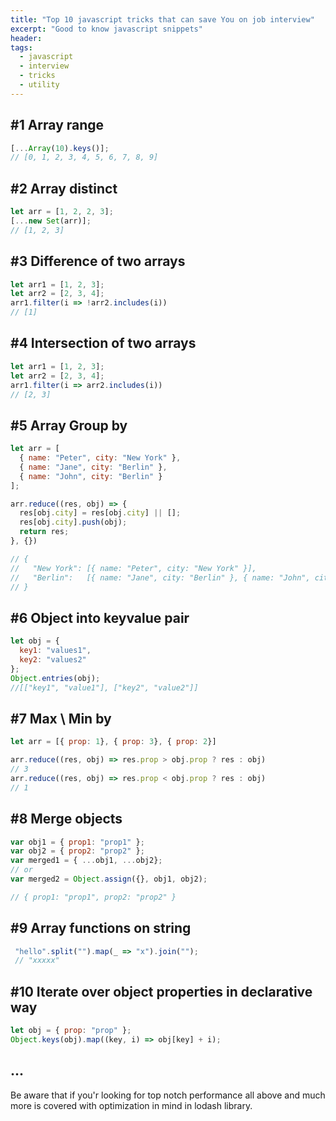 ```yaml
---
title: "Top 10 javascript tricks that can save You on job interview"
excerpt: "Good to know javascript snippets"
header:
tags: 
  - javascript  
  - interview
  - tricks
  - utility   
---
```


## \#1 Array range
```javascript
[...Array(10).keys()];
// [0, 1, 2, 3, 4, 5, 6, 7, 8, 9]
```

## \#2 Array distinct
```javascript
let arr = [1, 2, 2, 3];
[...new Set(arr)];
// [1, 2, 3]
```

## \#3 Difference of two arrays
```javascript
let arr1 = [1, 2, 3];
let arr2 = [2, 3, 4];
arr1.filter(i => !arr2.includes(i))
// [1]
```

## \#4 Intersection of two arrays
```javascript
let arr1 = [1, 2, 3];
let arr2 = [2, 3, 4];
arr1.filter(i => arr2.includes(i))
// [2, 3]
```

## \#5 Array Group by
```javascript
let arr = [
  { name: "Peter", city: "New York" },
  { name: "Jane", city: "Berlin" },
  { name: "John", city: "Berlin" }
];

arr.reduce((res, obj) => {
  res[obj.city] = res[obj.city] || [];
  res[obj.city].push(obj);
  return res;
}, {})

// {
//   "New York": [{ name: "Peter", city: "New York" }],
//   "Berlin":   [{ name: "Jane", city: "Berlin" }, { name: "John", city: "Berlin" }]
// }
```

## \#6 Object into keyvalue pair
```javascript
let obj = {
  key1: "values1",
  key2: "values2"
};
Object.entries(obj);
//[["key1", "value1"], ["key2", "value2"]]
```

## \#7 Max \\ Min by
```javascript
let arr = [{ prop: 1}, { prop: 3}, { prop: 2}]

arr.reduce((res, obj) => res.prop > obj.prop ? res : obj)
// 3
arr.reduce((res, obj) => res.prop < obj.prop ? res : obj)
// 1
```

## \#8 Merge objects
```javascript
var obj1 = { prop1: "prop1" };
var obj2 = { prop2: "prop2" };
var merged1 = { ...obj1, ...obj2};
// or
var merged2 = Object.assign({}, obj1, obj2);

// { prop1: "prop1", prop2: "prop2" }
```

## \#9 Array functions on string
```javascript
 "hello".split("").map(_ => "x").join("");
 // "xxxxx"
```

## \#10 Iterate over object properties in declarative way
```javascript
let obj = { prop: "prop" };
Object.keys(obj).map((key, i) => obj[key] + i);
```

## ...
Be aware that if you'r looking for top notch performance all above and much more is covered with optimization in mind in lodash library.
